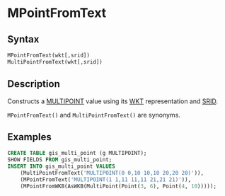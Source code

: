 # MPointFromText

## Syntax

```sql
MPointFromText(wkt[,srid])
MultiPointFromText(wkt[,srid])
```

## Description

Constructs a [MULTIPOINT](/sql-statements-structure/geographic-geometric-features/geometry-constructors/multipoint) value using its [WKT](/sql-statements-structure/geographic-geometric-features/wkt/wkt-definition) representation and [SRID](/kb/en/srid/).

`MPointFromText()` and `MultiPointFromText()` are synonyms.

## Examples

```sql
CREATE TABLE gis_multi_point (g MULTIPOINT);
SHOW FIELDS FROM gis_multi_point;
INSERT INTO gis_multi_point VALUES
    (MultiPointFromText('MULTIPOINT(0 0,10 10,10 20,20 20)')),
    (MPointFromText('MULTIPOINT(1 1,11 11,11 21,21 21)')),
    (MPointFromWKB(AsWKB(MultiPoint(Point(3, 6), Point(4, 10)))));
```